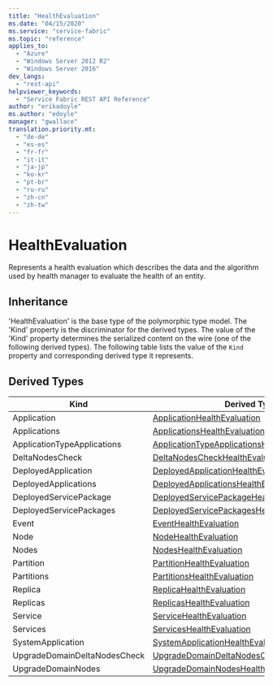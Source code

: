 ```yaml
---
title: "HealthEvaluation"
ms.date: "04/15/2020"
ms.service: "service-fabric"
ms.topic: "reference"
applies_to: 
  - "Azure"
  - "Windows Server 2012 R2"
  - "Windows Server 2016"
dev_langs: 
  - "rest-api"
helpviewer_keywords: 
  - "Service Fabric REST API Reference"
author: "erikadoyle"
ms.author: "edoyle"
manager: "gwallace"
translation.priority.mt: 
  - "de-de"
  - "es-es"
  - "fr-fr"
  - "it-it"
  - "ja-jp"
  - "ko-kr"
  - "pt-br"
  - "ru-ru"
  - "zh-cn"
  - "zh-tw"
---
```

# HealthEvaluation

Represents a health evaluation which describes the data and the algorithm used by health manager to evaluate the health of an entity.
## Inheritance

'HealthEvaluation' is the base type of the polymorphic type model. The 'Kind' property is the discriminator for the derived types. 
The value of the 'Kind' property determines the serialized content on the wire (one of the following derived types). 
The following table lists the value of the `Kind` property and corresponding derived type it represents.
## Derived Types

| Kind | Derived Type |
| --- | --- | 
| Application | [ApplicationHealthEvaluation](sfclient-model-applicationhealthevaluation.md) |
| Applications | [ApplicationsHealthEvaluation](sfclient-model-applicationshealthevaluation.md) |
| ApplicationTypeApplications | [ApplicationTypeApplicationsHealthEvaluation](sfclient-model-applicationtypeapplicationshealthevaluation.md) |
| DeltaNodesCheck | [DeltaNodesCheckHealthEvaluation](sfclient-model-deltanodescheckhealthevaluation.md) |
| DeployedApplication | [DeployedApplicationHealthEvaluation](sfclient-model-deployedapplicationhealthevaluation.md) |
| DeployedApplications | [DeployedApplicationsHealthEvaluation](sfclient-model-deployedapplicationshealthevaluation.md) |
| DeployedServicePackage | [DeployedServicePackageHealthEvaluation](sfclient-model-deployedservicepackagehealthevaluation.md) |
| DeployedServicePackages | [DeployedServicePackagesHealthEvaluation](sfclient-model-deployedservicepackageshealthevaluation.md) |
| Event | [EventHealthEvaluation](sfclient-model-eventhealthevaluation.md) |
| Node | [NodeHealthEvaluation](sfclient-model-nodehealthevaluation.md) |
| Nodes | [NodesHealthEvaluation](sfclient-model-nodeshealthevaluation.md) |
| Partition | [PartitionHealthEvaluation](sfclient-model-partitionhealthevaluation.md) |
| Partitions | [PartitionsHealthEvaluation](sfclient-model-partitionshealthevaluation.md) |
| Replica | [ReplicaHealthEvaluation](sfclient-model-replicahealthevaluation.md) |
| Replicas | [ReplicasHealthEvaluation](sfclient-model-replicashealthevaluation.md) |
| Service | [ServiceHealthEvaluation](sfclient-model-servicehealthevaluation.md) |
| Services | [ServicesHealthEvaluation](sfclient-model-serviceshealthevaluation.md) |
| SystemApplication | [SystemApplicationHealthEvaluation](sfclient-model-systemapplicationhealthevaluation.md) |
| UpgradeDomainDeltaNodesCheck | [UpgradeDomainDeltaNodesCheckHealthEvaluation](sfclient-model-upgradedomaindeltanodescheckhealthevaluation.md) |
| UpgradeDomainNodes | [UpgradeDomainNodesHealthEvaluation](sfclient-model-upgradedomainnodeshealthevaluation.md) |

